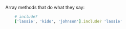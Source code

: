 Array methods that do what they say:
```ruby
	# include?
	['lassie', 'kido', 'johnson'].include? 'lassie'
```
